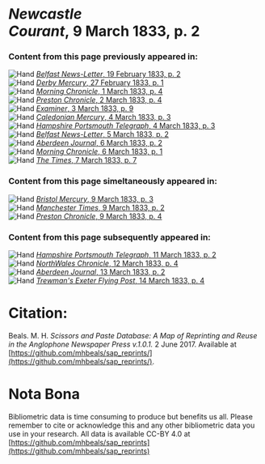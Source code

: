 # *Newcastle Courant*, 9 March 1833, p. 2  
  
### Content from this page previously appeared in:  
![Hand](http://scissorsandpaste.net/wp-content/uploads/2017/06/smallhandpointer.png) [*Belfast News-Letter*, 19 February 1833, p. 2](https://mhbeals.github.io/sap_html/Belfast-News-Letter/Belfast-News-Letter-19-February-1833-p-2)  
![Hand](http://scissorsandpaste.net/wp-content/uploads/2017/06/smallhandpointer.png) [*Derby Mercury*, 27 February 1833, p. 1](https://mhbeals.github.io/sap_html/Derby-Mercury/Derby-Mercury-27-February-1833-p-1)  
![Hand](http://scissorsandpaste.net/wp-content/uploads/2017/06/smallhandpointer.png) [*Morning Chronicle*, 1 March 1833, p. 4](https://mhbeals.github.io/sap_html/Morning-Chronicle/Morning-Chronicle-1-March-1833-p-4)  
![Hand](http://scissorsandpaste.net/wp-content/uploads/2017/06/smallhandpointer.png) [*Preston Chronicle*, 2 March 1833, p. 4](https://mhbeals.github.io/sap_html/Preston-Chronicle/Preston-Chronicle-2-March-1833-p-4)  
![Hand](http://scissorsandpaste.net/wp-content/uploads/2017/06/smallhandpointer.png) [*Examiner*, 3 March 1833, p. 9](https://mhbeals.github.io/sap_html/Examiner/Examiner-3-March-1833-p-9)  
![Hand](http://scissorsandpaste.net/wp-content/uploads/2017/06/smallhandpointer.png) [*Caledonian Mercury*, 4 March 1833, p. 3](https://mhbeals.github.io/sap_html/Caledonian-Mercury/Caledonian-Mercury-4-March-1833-p-3)  
![Hand](http://scissorsandpaste.net/wp-content/uploads/2017/06/smallhandpointer.png) [*Hampshire Portsmouth Telegraph*, 4 March 1833, p. 3](https://mhbeals.github.io/sap_html/Hampshire-Portsmouth-Telegraph/Hampshire-Portsmouth-Telegraph-4-March-1833-p-3)  
![Hand](http://scissorsandpaste.net/wp-content/uploads/2017/06/smallhandpointer.png) [*Belfast News-Letter*, 5 March 1833, p. 2](https://mhbeals.github.io/sap_html/Belfast-News-Letter/Belfast-News-Letter-5-March-1833-p-2)  
![Hand](http://scissorsandpaste.net/wp-content/uploads/2017/06/smallhandpointer.png) [*Aberdeen Journal*, 6 March 1833, p. 2](https://mhbeals.github.io/sap_html/Aberdeen-Journal/Aberdeen-Journal-6-March-1833-p-2)  
![Hand](http://scissorsandpaste.net/wp-content/uploads/2017/06/smallhandpointer.png) [*Morning Chronicle*, 6 March 1833, p. 1](https://mhbeals.github.io/sap_html/Morning-Chronicle/Morning-Chronicle-6-March-1833-p-1)  
![Hand](http://scissorsandpaste.net/wp-content/uploads/2017/06/smallhandpointer.png) [*The Times*, 7 March 1833, p. 7](https://mhbeals.github.io/sap_html/The-Times/The-Times-7-March-1833-p-7)  
  
### Content from this page simeltaneously appeared in:  
![Hand](http://scissorsandpaste.net/wp-content/uploads/2017/06/smallhandpointer.png) [*Bristol Mercury*, 9 March 1833, p. 3](https://mhbeals.github.io/sap_html/Bristol-Mercury/Bristol-Mercury-9-March-1833-p-3)  
![Hand](http://scissorsandpaste.net/wp-content/uploads/2017/06/smallhandpointer.png) [*Manchester Times*, 9 March 1833, p. 2](https://mhbeals.github.io/sap_html/Manchester-Times/Manchester-Times-9-March-1833-p-2)  
![Hand](http://scissorsandpaste.net/wp-content/uploads/2017/06/smallhandpointer.png) [*Preston Chronicle*, 9 March 1833, p. 4](https://mhbeals.github.io/sap_html/Preston-Chronicle/Preston-Chronicle-9-March-1833-p-4)  
  
### Content from this page subsequently appeared in:  
![Hand](http://scissorsandpaste.net/wp-content/uploads/2017/06/smallhandpointer.png) [*Hampshire Portsmouth Telegraph*, 11 March 1833, p. 2](https://mhbeals.github.io/sap_html/Hampshire-Portsmouth-Telegraph/Hampshire-Portsmouth-Telegraph-11-March-1833-p-2)  
![Hand](http://scissorsandpaste.net/wp-content/uploads/2017/06/smallhandpointer.png) [*NorthWales Chronicle*, 12 March 1833, p. 4](https://mhbeals.github.io/sap_html/NorthWales-Chronicle/NorthWales-Chronicle-12-March-1833-p-4)  
![Hand](http://scissorsandpaste.net/wp-content/uploads/2017/06/smallhandpointer.png) [*Aberdeen Journal*, 13 March 1833, p. 2](https://mhbeals.github.io/sap_html/Aberdeen-Journal/Aberdeen-Journal-13-March-1833-p-2)  
![Hand](http://scissorsandpaste.net/wp-content/uploads/2017/06/smallhandpointer.png) [*Trewman's Exeter Flying Post*, 14 March 1833, p. 4](https://mhbeals.github.io/sap_html/Trewman's-Exeter-Flying-Post/Trewman's-Exeter-Flying-Post-14-March-1833-p-4)  


# Citation: 

Beals. M. H. *Scissors and Paste Database: A Map of Reprinting and Reuse in the Anglophone Newspaper Press v.1.0.1.* 2 June 2017. Available at [https://github.com/mhbeals/sap_reprints/](https://github.com/mhbeals/sap_reprints/). 

# Nota Bona

Bibliometric data is time consuming to produce but benefits us all. Please remember to cite or acknowledge this and any other bibliometric data you use in your research. All data is available CC-BY 4.0 at [https://github.com/mhbeals/sap_reprints](https://github.com/mhbeals/sap_reprints)